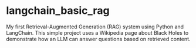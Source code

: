 # langchain_basic_rag
My first Retrieval-Augmented Generation (RAG) system using Python and LangChain. This simple project uses a Wikipedia page about Black Holes to demonstrate how an LLM can answer questions based on retrieved content.
